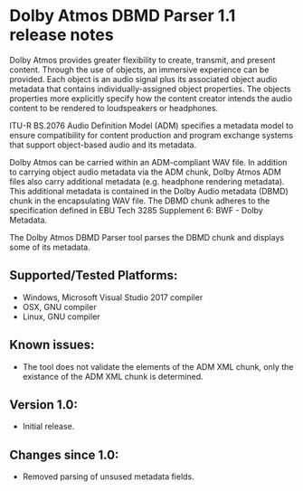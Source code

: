Dolby Atmos DBMD Parser 1.1 release notes
=======================

Dolby Atmos provides greater flexibility to create, transmit, and present content. Through the use of objects, an immersive experience can be provided. Each object is an audio signal plus its associated object audio metadata that contains individually-assigned object properties. The objects properties more explicitly specify how the content creator intends the audio content to be rendered to loudspeakers or headphones. 

ITU-R BS.2076 Audio Definition Model (ADM) specifies a metadata model to ensure compatibility for content production and program exchange systems that support object-based audio and its metadata.

Dolby Atmos can be carried within an ADM-compliant WAV file. In addition to carrying object audio metadata via the ADM chunk, Dolby Atmos ADM files also carry additional metadata (e.g. headphone rendering metadata). This additional metadata is contained in the Dolby Audio metadata (DBMD) chunk in the encapsulating WAV file. The DBMD chunk adheres to the specification defined in EBU Tech 3285 Supplement 6: BWF - Dolby Metadata.

The Dolby Atmos DBMD Parser tool parses the DBMD chunk and displays some of its metadata.

Supported/Tested Platforms:
---------------------------
- Windows, Microsoft Visual Studio 2017 compiler
- OSX, GNU compiler
- Linux, GNU compiler

Known issues:
-------------
- The tool does not validate the elements of the ADM XML chunk, only the existance of the ADM XML chunk is determined.

Version 1.0:
--------------------
- Initial release.

Changes since 1.0:
--------------------
- Removed parsing of unsused metadata fields. 
